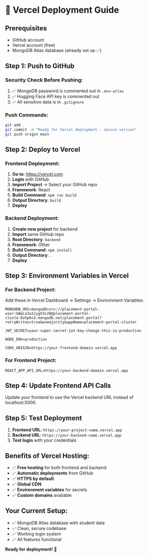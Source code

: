 # 🚀 Vercel Deployment Guide

## **Prerequisites**
- GitHub account
- Vercel account (free)
- MongoDB Atlas database (already set up ✅)

## **Step 1: Push to GitHub**

### **Security Check Before Pushing:**
1. ✅ MongoDB password is commented out in `.env-atlas`
2. ✅ Hugging Face API key is commented out
3. ✅ All sensitive data is in `.gitignore`

### **Push Commands:**
```bash
git add .
git commit -m "Ready for Vercel deployment - secure version"
git push origin main
```

## **Step 2: Deploy to Vercel**

### **Frontend Deployment:**
1. **Go to**: https://vercel.com
2. **Login** with GitHub
3. **Import Project** → Select your GitHub repo
4. **Framework**: React
5. **Build Command**: `npm run build`
6. **Output Directory**: `build`
7. **Deploy**

### **Backend Deployment:**
1. **Create new project** for backend
2. **Import** same GitHub repo
3. **Root Directory**: `backend`
4. **Framework**: Other
5. **Build Command**: `npm install`
6. **Output Directory**: `.`
7. **Deploy**

## **Step 3: Environment Variables in Vercel**

### **For Backend Project:**
Add these in Vercel Dashboard → Settings → Environment Variables:

```
MONGODB_URI=mongodb+srv://placement-portal-user:UWaLa3a1iygV3cZ8@placement-portal-cluste.0zhp6cb.mongodb.net/placement-portal?retryWrites=true&w=majority&appName=placement-portal-cluster

JWT_SECRET=your-super-secret-jwt-key-change-this-in-production

NODE_ENV=production

CORS_ORIGIN=https://your-frontend-domain.vercel.app
```

### **For Frontend Project:**
```
REACT_APP_API_URL=https://your-backend-domain.vercel.app
```

## **Step 4: Update Frontend API Calls**

Update your frontend to use the Vercel backend URL instead of localhost:5000.

## **Step 5: Test Deployment**

1. **Frontend URL**: `https://your-project-name.vercel.app`
2. **Backend URL**: `https://your-backend-name.vercel.app`
3. **Test login** with your credentials

## **Benefits of Vercel Hosting:**
- ✅ **Free hosting** for both frontend and backend
- ✅ **Automatic deployments** from GitHub
- ✅ **HTTPS by default**
- ✅ **Global CDN**
- ✅ **Environment variables** for secrets
- ✅ **Custom domains** available

## **Your Current Setup:**
- ✅ MongoDB Atlas database with student data
- ✅ Clean, secure codebase
- ✅ Working login system
- ✅ All features functional

**Ready for deployment!** 🎯
